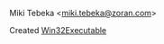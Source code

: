 
Miki Tebeka <[miki.tebeka@zoran.com](mailto:miki.tebeka@zoran.com)> 

Created [Win32Executable](Win32Executable) 
